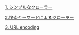 [1. シンプルなクローラー](/simple_crawler/simple_crawler.md)

[2.検索キーワードによるクローラー](/keyword_crawler/keyword_crawler.md)

[3. URL encoding](/URL_encoder/url_encoder.md)


